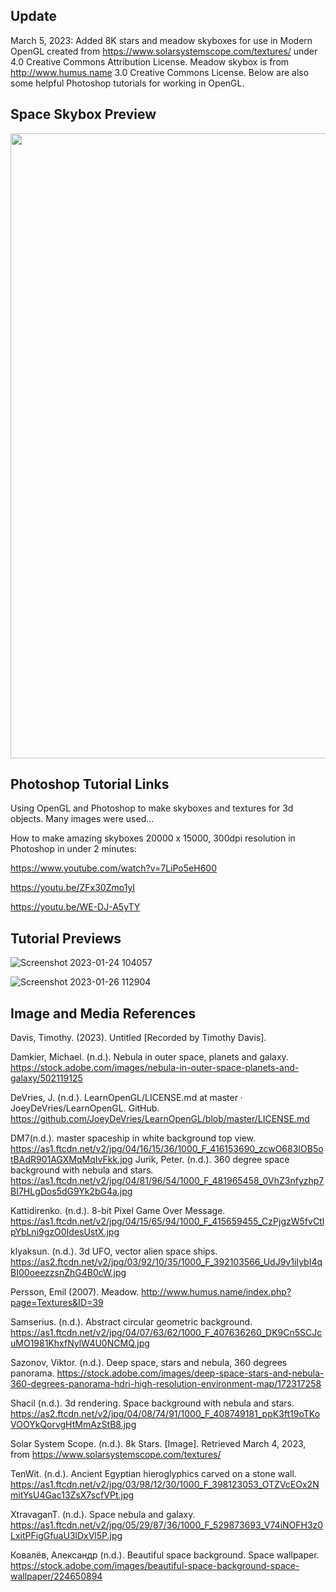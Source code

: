 ## Update

March 5, 2023: Added 8K stars and meadow skyboxes for use in Modern OpenGL created from https://www.solarsystemscope.com/textures/ under 4.0 Creative Commons Attribution License. Meadow skybox is from http://www.humus.name 3.0 Creative Commons License. Below are also some helpful Photoshop tutorials for working in OpenGL.

## Space Skybox Preview

<p align="center">
  <img width="1000" height="1000" src="https://user-images.githubusercontent.com/110789514/222976468-0fd8be7a-dd3b-4b68-b954-1cfbc1ee831b.jpg">

</p>

## Photoshop Tutorial Links

Using OpenGL and Photoshop to make skyboxes and textures for 3d objects. Many images were used...  

How to make amazing skyboxes 20000 x 15000, 300dpi resolution in Photoshop in under 2 minutes:

https://www.youtube.com/watch?v=7LiPo5eH600 

https://youtu.be/ZFx30Zmo1yI

https://youtu.be/WE-DJ-A5yTY

## Tutorial Previews

![Screenshot 2023-01-24 104057](https://user-images.githubusercontent.com/110789514/214339087-e1b7a1c2-ace3-4d9a-b52c-75c6d405afac.png)

![Screenshot 2023-01-26 112904](https://user-images.githubusercontent.com/110789514/214892358-50fb78fa-2a3d-4673-b759-62a78f34f659.png)

## Image and Media References

Davis, Timothy. (2023). Untitled [Recorded by Timothy Davis].

Damkier, Michael. (n.d.). Nebula in outer space, planets and galaxy. https://stock.adobe.com/images/nebula-in-outer-space-planets-and-galaxy/502119125

DeVries, J. (n.d.). LearnOpenGL/LICENSE.md at master · JoeyDeVries/LearnOpenGL. GitHub. https://github.com/JoeyDeVries/LearnOpenGL/blob/master/LICENSE.md

DM7(n.d.). master spaceship in white background top view. https://as1.ftcdn.net/v2/jpg/04/16/15/36/1000_F_416153690_zcwO683IOB5otBAdR901AGXMqMqIvFkk.jpg
Jurik, Peter. (n.d.). 360 degree space background with nebula and stars. https://as1.ftcdn.net/v2/jpg/04/81/96/54/1000_F_481965458_0VhZ3nfyzhp7BI7HLgDos5dG9Yk2bG4a.jpg

Kattidirenko. (n.d.). 8-bit Pixel Game Over Message. https://as1.ftcdn.net/v2/jpg/04/15/65/94/1000_F_415659455_CzPjgzW5fvCtlpYbLni9gzO0IdesUstX.jpg

klyaksun. (n.d.). 3d UFO, vector alien space ships.  https://as2.ftcdn.net/v2/jpg/03/92/10/35/1000_F_392103566_UdJ9v1iIybI4qBI00oeezzsnZhG4B0cW.jpg

Persson, Emil (2007). Meadow. http://www.humus.name/index.php?page=Textures&ID=39

Samserius. (n.d.). Abstract circular geometric background. https://as1.ftcdn.net/v2/jpg/04/07/63/62/1000_F_407636260_DK9Cn5SCJcuMO1981KhxfNylW4U0NCMQ.jpg

Sazonov, Viktor. (n.d.). Deep space, stars and nebula, 360 degrees panorama. https://stock.adobe.com/images/deep-space-stars-and-nebula-360-degrees-panorama-hdri-high-resolution-environment-map/172317258

Shacil (n.d.). 3d rendering. Space background with nebula and stars. https://as2.ftcdn.net/v2/jpg/04/08/74/91/1000_F_408749181_ppK3ft19oTKoVOOYkQorvgHtMmAzStB8.jpg

Solar System Scope. (n.d.). 8k Stars. [Image]. Retrieved March 4, 2023, from https://www.solarsystemscope.com/textures/

TenWit. (n.d.). Ancient Egyptian hieroglyphics carved on a stone wall. https://as1.ftcdn.net/v2/jpg/03/98/12/30/1000_F_398123053_OTZVcEOx2NmitYsU4Gac13ZsX7scfVPt.jpg

XtravaganT. (n.d.). Space nebula and galaxy. https://as1.ftcdn.net/v2/jpg/05/29/87/36/1000_F_529873693_V74iNOFH3z0LxitPFigGfuaU3lDxVl5P.jpg

Ковалёв, Александр (n.d.). Beautiful space background. Space wallpaper. https://stock.adobe.com/images/beautiful-space-background-space-wallpaper/224650894
